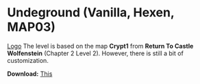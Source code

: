 # Undeground (Vanilla, Hexen, MAP03)

[Logo](./doom123.png)
The level is based on the map **Crypt1** from **Return To Castle Wolfenstein** (Chapter 2 Level 2). However, there is still a bit of customization.

**Download:** [This](https://github.com/Ear1h/WAD-HEXEN-UNDEGROUND/releases/download/v1.0/UNDER.wad)
